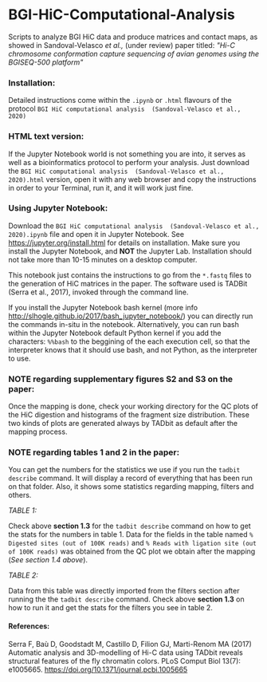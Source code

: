 # BGI-HiC-Computational-Analysis 
Scripts to analyze BGI HiC data and produce matrices and contact maps, as showed in Sandoval-Velasco *et al.,* (under review) paper titled: *"Hi-C chromosome conformation capture sequencing of avian genomes using the BGISEQ-500 platform"*

### Installation:
Detailed instructions come within the `.ipynb` or `.html` flavours of the protocol `BGI HiC computational analysis  (Sandoval-Velasco et al., 2020)`

### HTML text version:

If the Jupyter Notebook world is not something you are into, it serves as well as a bioinformatics protocol to perform your analysis. Just download the `BGI HiC computational analysis  (Sandoval-Velasco et al., 2020).html` version, open it with any web browser and copy the instructions in order to your Terminal, run it, and it will work just fine.

### Using Jupyter Notebook:

Download the `BGI HiC computational analysis  (Sandoval-Velasco et al., 2020).ipynb` file and open it in Jupyter Notebook. See https://jupyter.org/install.html for details on installation. Make sure you install the Jupyter Notebook, and **NOT** the Jupyter Lab. Installation should not take more than 10-15 minutes on a desktop computer.

This notebook just contains the instructions to go from the `*.fastq` files to the generation of HiC matrices in the paper.
The software used is TADBit (Serra et al., 2017), invoked through the command line. 

If you install the Jupyter Notebook bash kernel (more info http://slhogle.github.io/2017/bash_jupyter_notebook/) you can directly run the commands in-situ in the notebook. Alternatively, you can run bash within the Jupyter Notebook default Python kernel if you add the characters: `%%bash` to the beggining of the each execution cell, so that the interpreter knows that it should use bash, and not Python, as the interpreter to use.

### **NOTE** regarding supplementary figures S2 and S3 on the paper:
Once the mapping is done, check your working directory for the QC plots of the HiC digestion and histograms of the fragment size distribution. These two kinds of plots are generated always by TADbit as default after the mapping process.

### **NOTE** regarding tables 1 and 2 in the paper:
You can get the numbers for the statistics we use if you run the `tadbit describe` command. It will display a record of everything that has been run on that folder. Also, it shows some statistics regarding mapping, filters and others.

*TABLE 1:*

Check above **section 1.3** for the `tadbit describe` command on how to get the stats for the numbers in table 1.
Data for the fields in the table named `% Digested sites (out of 100K reads)` and `% Reads with ligation site (out of 100K reads)` was obtained from the QC plot we obtain after the mapping (*See section 1.4 above*). 

*TABLE 2:*

Data from this table was directly imported from the filters section after running the the `tadbit describe` command. Check above **section 1.3** on how to run it and get the stats for the filters you see in table 2.


#### References:

Serra F, Baù D, Goodstadt M, Castillo D, Filion GJ, Marti-Renom MA (2017) Automatic analysis and 3D-modelling of Hi-C data using TADbit reveals structural features of the fly chromatin colors. PLoS Comput Biol 13(7): e1005665. https://doi.org/10.1371/journal.pcbi.1005665
